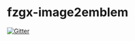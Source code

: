 # fzgx-image2emblem

[![Gitter](https://badges.gitter.im/Join%20Chat.svg)](https://gitter.im/fzerocentral/fzgx-image2emblem?utm_source=badge&utm_medium=badge&utm_campaign=pr-badge&utm_content=badge)